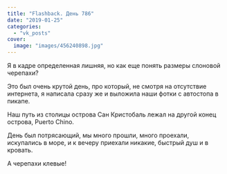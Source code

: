 ```yaml
---
title: "Flashback. День 786"
date: "2019-01-25"
categories: 
  - "vk_posts"
cover:
  image: "images/456240898.jpg"
---
```


Я в кадре определенная лишняя, но как еще понять размеры слоновой черепахи?

Это был очень крутой день, про который, не смотря на отсутствие интернета, я написала сразу же и выложила наши фотки с автостопа в пикапе.

<!--more-->

Наш путь из столицы острова Сан Кристобаль лежал на другой конец острова, Puerto Chino.

День был потрясающий, мы много прошли, много проехали, искупались в море, и к вечеру приехали никакие, быстрый душ и в кровать.

А черепахи клевые!
